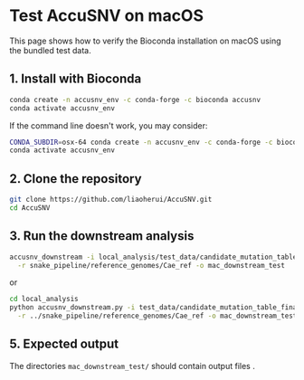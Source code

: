 # Test AccuSNV on macOS

This page shows how to verify the Bioconda installation on macOS using the bundled test data.

## 1. Install with Bioconda

```bash
conda create -n accusnv_env -c conda-forge -c bioconda accusnv
conda activate accusnv_env
```
If the command line doesn't work, you may consider:

```bash
CONDA_SUBDIR=osx-64 conda create -n accusnv_env -c conda-forge -c bioconda accusnv_env
conda activate accusnv_env
```

## 2. Clone the repository

```bash
git clone https://github.com/liaoherui/AccuSNV.git
cd AccuSNV
```


## 3. Run the downstream analysis

```bash
accusnv_downstream -i local_analysis/test_data/candidate_mutation_table_final.npz \
  -r snake_pipeline/reference_genomes/Cae_ref -o mac_downstream_test
```

or 

```bash
cd local_analysis
python accusnv_downstream.py -i test_data/candidate_mutation_table_final.npz \
  -r ../snake_pipeline/reference_genomes/Cae_ref -o mac_downstream_test
```

## 5. Expected output

The directories `mac_downstream_test/` should contain output files .
